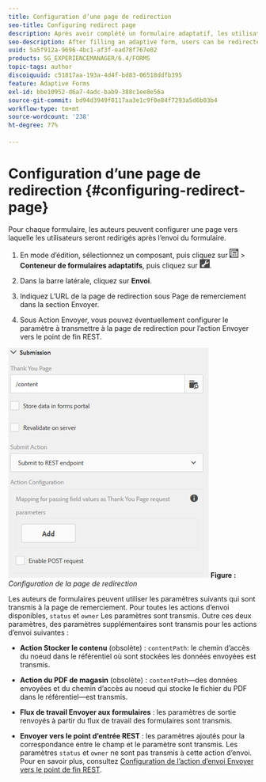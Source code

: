 ```yaml
---
title: Configuration d’une page de redirection
seo-title: Configuring redirect page
description: Après avoir complété un formulaire adaptatif, les utilisateurs peuvent être redirigés vers une page Web que les auteurs de formulaires peuvent configurer lors de la phase de création.
seo-description: After filling an adaptive form, users can be redirected to a webpage that form authors can configure while creating the form.
uuid: 5a5f912a-9696-4bc1-af3f-ead78f767e02
products: SG_EXPERIENCEMANAGER/6.4/FORMS
topic-tags: author
discoiquuid: c51817aa-193a-4d4f-bd83-06518ddfb395
feature: Adaptive Forms
exl-id: bbe10952-d6a7-4adc-bab9-388c1ee8e56a
source-git-commit: bd94d3949f0117aa3e1c9f0e84f7293a5d6b03b4
workflow-type: tm+mt
source-wordcount: '238'
ht-degree: 77%

---
```


# Configuration d’une page de redirection {#configuring-redirect-page}

Pour chaque formulaire, les auteurs peuvent configurer une page vers laquelle les utilisateurs seront redirigés après l’envoi du formulaire.

1. En mode d’édition, sélectionnez un composant, puis cliquez sur ![field-level](assets/field-level.png) > **Conteneur de formulaires adaptatifs**, puis cliquez sur ![cmppr](assets/cmppr.png).

1. Dans la barre latérale, cliquez sur **Envoi**.

1. Indiquez L’URL de la page de redirection sous Page de remerciement dans la section Envoyer. 
1. Sous Action Envoyer, vous pouvez éventuellement configurer le paramètre à transmettre à la page de redirection pour l’action Envoyer vers le point de fin REST.

![Configuration de la page de redirection](assets/thank-you-setting-1.png)
**Figure :** *Configuration de la page de redirection*

Les auteurs de formulaires peuvent utiliser les paramètres suivants qui sont transmis à la page de remerciement. Pour toutes les actions d’envoi disponibles, `status` et `owner` Les paramètres sont transmis. Outre ces deux paramètres, des paramètres supplémentaires sont transmis pour les actions d’envoi suivantes :

* **Action Stocker le contenu** (obsolète) : `contentPath`: le chemin d’accès du noeud dans le référentiel où sont stockées les données envoyées est transmis.

* **Action du PDF de magasin** (obsolète) : `contentPath`—des données envoyées et du chemin d’accès au noeud qui stocke le fichier du PDF dans le référentiel—est transmis.

* **Flux de travail Envoyer aux formulaires** : les paramètres de sortie renvoyés à partir du flux de travail des formulaires sont transmis.

* **Envoyer vers le point d’entrée REST** : les paramètres ajoutés pour la correspondance entre le champ et le paramètre sont transmis. Les paramètres `status` et `owner` ne sont pas transmis à cette action d’envoi. Pour en savoir plus, consultez [Configuration de l’action d’envoi Envoyer vers le point de fin REST](/help/forms/using/configuring-submit-actions.md). 
